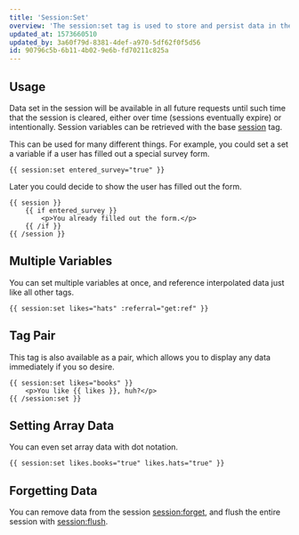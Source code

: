 ```yaml
---
title: 'Session:Set'
overview: 'The session:set tag is used to store and persist data in the user session.'
updated_at: 1573660510
updated_by: 3a60f79d-8381-4def-a970-5df62f0f5d56
id: 90796c5b-6b11-4b02-9e6b-fd70211c825a
---
```

## Usage

Data set in the session will be available in all future requests until such time that the session is cleared, either over time (sessions eventually expire) or intentionally. Session variables can be retrieved with the base [session](/tags/session) tag.

This can be used for many different things. For example, you could set a set a variable if a user has filled out a special survey form.

```
{{ session:set entered_survey="true" }}
```

Later you could decide to show the user has filled out the form.

```
{{ session }}
    {{ if entered_survey }}
        <p>You already filled out the form.</p>
    {{ /if }}
{{ /session }}
```

## Multiple Variables

You can set multiple variables at once, and reference interpolated data just like all other tags.

```
{{ session:set likes="hats" :referral="get:ref" }}
```

## Tag Pair
This tag is also available as a pair, which allows you to display any data immediately if you so desire.

```
{{ session:set likes="books" }}
    <p>You like {{ likes }}, huh?</p>
{{ /session:set }}
```

## Setting Array Data

You can even set array data with dot notation.

```
{{ session:set likes.books="true" likes.hats="true" }}
```

## Forgetting Data

You can remove data from the session [session:forget](/tags/session-forget), and flush the entire session with [session:flush](/tags/session-flush).
